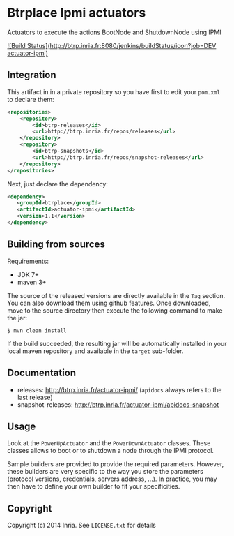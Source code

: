 # Btrplace Ipmi actuators #

Actuators to execute the actions BootNode and ShutdownNode using IPMI

[![Build Status](http://btrp.inria.fr:8080/jenkins/buildStatus/icon?job=DEV actuator-ipmi)](http://btrp.inria.fr:8080/jenkins/job/DEV%20actuator-ipmi/)

## Integration ##

This artifact in in a private repository so you have first to edit your `pom.xml` to declare them:

```xml
<repositories>
    <repository>
        <id>btrp-releases</id>
        <url>http://btrp.inria.fr/repos/releases</url>
    </repository>
    <repository>
        <id>btrp-snapshots</id>
        <url>http://btrp.inria.fr/repos/snapshot-releases</url>
    </repository>
</repositories>
```

Next, just declare the dependency:

```xml
<dependency>
   <groupId>btrplace</groupId>
   <artifactId>actuator-ipmi</artifactId>
   <version>1.1</version>
</dependency>
```

## Building from sources ##

Requirements:
* JDK 7+
* maven 3+

The source of the released versions are directly available in the `Tag` section.
You can also download them using github features.
Once downloaded, move to the source directory then execute the following command
to make the jar:

    $ mvn clean install

If the build succeeded, the resulting jar will be automatically
installed in your local maven repository and available in the `target` sub-folder.

## Documentation ##

* releases: http://btrp.inria.fr/actuator-ipmi/ (`apidocs` always refers to the last release)
* snapshot-releases: http://btrp.inria.fr/actuator-ipmi/apidocs-snapshot

## Usage ##

Look at the `PowerUpActuator` and the `PowerDownActuator` classes. These classes allows
to boot or to shutdown a node through the IPMI protocol.

Sample builders are provided to provide the required parameters. However, these builders
are very specific to the way you store the parameters (protocol versions, credentials, servers address, ...).
In practice, you may then have to define your own builder to fit your specificities.

## Copyright ##
Copyright (c) 2014 Inria. See `LICENSE.txt` for details
